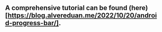 ## A comprehensive tutorial can be found (here)[https://blog.alvereduan.me/2022/10/20/android-progress-bar/].